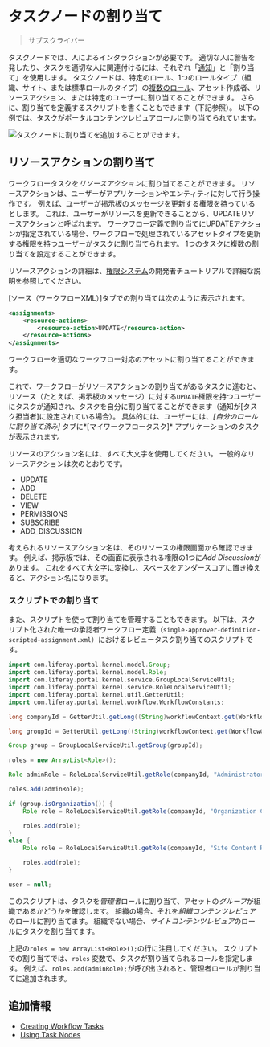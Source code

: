 # タスクノードの割り当て

> サブスクライバー

タスクノードでは、人によるインタラクションが必要です。 適切な人に警告を発したり、タスクを適切な人に関連付けるには、それぞれ「[通知](./configuring-workflow-actions-and-notifications.md#adding-notifications)」と「割り当て」を使用します。 タスクノードは、特定のロール、1つのロールタイプ（組織、サイト、または標準ロールのタイプ）の[複数のロール](../../../../users-and-permissions/roles-and-permissions/understanding-roles-and-permissions.md)、アセット作成者、リソースアクション、または特定のユーザーに割り当てることができます。 さらに、割り当てを定義するスクリプトを書くこともできます（下記参照）。 以下の例では、タスクがポータルコンテンツレビュアロールに割り当てられています。

![タスクノードに割り当てを追加することができます。](./assigning-task-nodes/images/01.png)

## リソースアクションの割り当て

ワークフロータスクを*リソースアクション*に割り当てることができます。 リソースアクションは、ユーザーがアプリケーションやエンティティに対して行う操作です。 例えば、ユーザーが掲示板のメッセージを更新する権限を持っているとします。 これは、ユーザーがリソースを更新できることから、UPDATEリソースアクションと呼ばれます。 ワークフロー定義で割り当てにUPDATEアクションが指定されている場合、ワークフローで処理されているアセットタイプを更新する権限を持つユーザーがタスクに割り当てられます。  1つのタスクに複数の割り当てを設定することができます。

リソースアクションの詳細は、[権限システム](../../../../developing-applications/permissions.md)の開発者チュートリアルで詳細な説明を参照してください。

[ソース（ワークフローXML）]タブでの割り当ては次のように表示されます。

``` xml
<assignments>
    <resource-actions>
        <resource-action>UPDATE</resource-action>
    </resource-actions>
</assignments>
```

ワークフローを適切なワークフロー対応のアセットに割り当てることができます。

これで、ワークフローがリソースアクションの割り当てがあるタスクに進むと、リソース（たとえば、掲示板のメッセージ）に対する`UPDATE`権限を持つユーザーにタスクが通知され、タスクを自分に割り当てることができます（通知が[タスク担当者]に設定されている場合）。 具体的には、ユーザーには、*[自分のロールに割り当て済み]* タブに*[マイワークフロータスク]* アプリケーションのタスクが表示されます。

リソースのアクション名には、すべて大文字を使用してください。 一般的なリソースアクションは次のとおりです。

  - UPDATE
  - ADD
  - DELETE
  - VIEW
  - PERMISSIONS
  - SUBSCRIBE
  - ADD\_DISCUSSION

考えられるリソースアクション名は、そのリソースの権限画面から確認できます。 例えば、掲示板では、その画面に表示される権限の1つに*Add Discussion*があります。 これをすべて大文字に変換し、スペースをアンダースコアに置き換えると、アクション名になります。

### スクリプトでの割り当て

また、スクリプトを使って割り当てを管理することもできます。 以下は、スクリプト化された唯一の承認者ワークフロー定義（`single-approver-definition-scripted-assignment.xml`）におけるレビュータスク割り当てのスクリプトです。

``` groovy
import com.liferay.portal.kernel.model.Group;
import com.liferay.portal.kernel.model.Role;
import com.liferay.portal.kernel.service.GroupLocalServiceUtil;
import com.liferay.portal.kernel.service.RoleLocalServiceUtil;
import com.liferay.portal.kernel.util.GetterUtil;
import com.liferay.portal.kernel.workflow.WorkflowConstants;

long companyId = GetterUtil.getLong((String)workflowContext.get(WorkflowConstants.CONTEXT_COMPANY_ID));

long groupId = GetterUtil.getLong((String)workflowContext.get(WorkflowConstants.CONTEXT_GROUP_ID));

Group group = GroupLocalServiceUtil.getGroup(groupId);

roles = new ArrayList<Role>();

Role adminRole = RoleLocalServiceUtil.getRole(companyId, "Administrator");

roles.add(adminRole);

if (group.isOrganization()) {
    Role role = RoleLocalServiceUtil.getRole(companyId, "Organization Content Reviewer");

    roles.add(role);
}
else {
    Role role = RoleLocalServiceUtil.getRole(companyId, "Site Content Reviewer");

    roles.add(role);
}

user = null;
```

このスクリプトは、タスクを*管理者*ロールに割り当て、アセットの*グループ*が組織であるかどうかを確認します。 組織の場合、それを*組織コンテンツレビュア*のロールに割り当てます。 組織でない場合、*サイトコンテンツレビュア*のロールにタスクを割り当てます。

上記の`roles = new ArrayList<Role>();`の行に注目してください。 スクリプトでの割り当てでは、`roles` 変数で、タスクが割り当てられるロールを指定します。 例えば、`roles.add(adminRole);`が呼び出されると、管理者ロールが割り当てに追加されます。

## 追加情報

  - [Creating Workflow Tasks](./creating-workflow-tasks.md)
  - [Using Task Nodes](./workflow-nodes.md)
